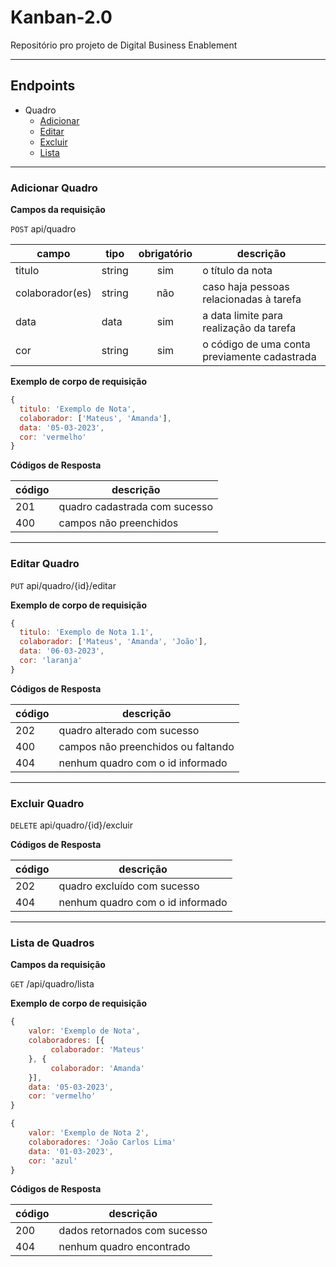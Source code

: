 # Kanban-2.0
Repositório pro projeto de Digital Business Enablement

---

## Endpoints

- Quadro
  - [Adicionar](#adicionar-quadro)
  - [Editar](#editar-quadro)
  - [Excluir](#excluir-quadro)
  - [Lista](#lista-de-quadros)

---

### Adicionar Quadro

**Campos da requisição**

`POST` api/quadro

| campo | tipo | obrigatório | descrição
|-------|------|:-------------:|---
|titulo | string | sim | o título da nota
|colaborador(es) | string | não | caso haja pessoas relacionadas à tarefa
|data|data|sim| a data limite para realização da tarefa
|cor |string |sim | o código de uma conta previamente cadastrada

**Exemplo de corpo de requisição**

```js
{
  titulo: 'Exemplo de Nota',
  colaborador: ['Mateus', 'Amanda'],
  data: '05-03-2023',
  cor: 'vermelho'
}
```

**Códigos de Resposta**

| código | descrição
|-|-
| 201 | quadro cadastrada com sucesso
| 400 | campos não preenchidos
---

### Editar Quadro

`PUT` api/quadro/{id}/editar

**Exemplo de corpo de requisição**

```js
{
  titulo: 'Exemplo de Nota 1.1',
  colaborador: ['Mateus', 'Amanda', 'João'],
  data: '06-03-2023',
  cor: 'laranja'
}
```

**Códigos de Resposta**

| código | descrição
|-|-
| 202 | quadro alterado com sucesso
| 400 | campos não preenchidos ou faltando
| 404 | nenhum quadro com o id informado
---

### Excluir Quadro

`DELETE` api/quadro/{id}/excluir

**Códigos de Resposta**

| código | descrição
|-|-
| 202 | quadro excluído com sucesso
| 404 | nenhum quadro com o id informado
---

### Lista de Quadros

**Campos da requisição**

`GET` /api/quadro/lista

**Exemplo de corpo de requisição**
```js
{
    valor: 'Exemplo de Nota',
    colaboradores: [{
		 colaborador: 'Mateus'
	}, {
		 colaborador: 'Amanda'
	}],
    data: '05-03-2023',
    cor: 'vermelho'
}
```
```js
{
    valor: 'Exemplo de Nota 2',
    colaboradores: 'João Carlos Lima'
    data: '01-03-2023',
    cor: 'azul'
}
```
**Códigos de Resposta**

| código | descrição
|-|-
| 200 | dados retornados com sucesso
| 404 | nenhum quadro encontrado
